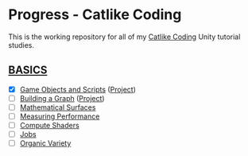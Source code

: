 # Progress - Catlike Coding

This is the working repository for all of my [Catlike Coding](https://catlikecoding.com/) Unity tutorial studies. 

## [BASICS](https://catlikecoding.com/unity/tutorials/basics/)
- [x] [Game Objects and Scripts](https://catlikecoding.com/unity/tutorials/basics/game-objects-and-scripts/) ([Project](https://github.com/progresssh/Catlike-Coding/tree/master/Basics/Clock))
- [ ] [Building a Graph](https://catlikecoding.com/unity/tutorials/basics/building-a-graph/) ([Project](https://github.com/progresssh/Catlike-Coding/tree/master/Basics/Graph)) 
- [ ] [Mathematical Surfaces](https://catlikecoding.com/unity/tutorials/basics/mathematical-surfaces/)
- [ ] [Measuring Performance](https://catlikecoding.com/unity/tutorials/basics/measuring-performance/)
- [ ] [Compute Shaders](https://catlikecoding.com/unity/tutorials/basics/compute-shaders/)
- [ ] [Jobs](https://catlikecoding.com/unity/tutorials/basics/jobs/)
- [ ] [Organic Variety](https://catlikecoding.com/unity/tutorials/basics/organic-variety/)